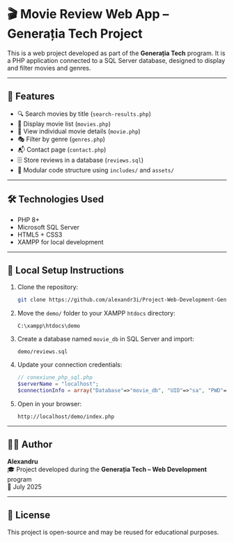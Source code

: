 # 🎬 Movie Review Web App – Generația Tech Project

This is a web project developed as part of the **Generația Tech** program. It is a PHP application connected to a SQL Server database, designed to display and filter movies and genres.

---

## 📌 Features

- 🔍 Search movies by title (`search-results.php`)
- 🎥 Display movie list (`movies.php`)
- 🧾 View individual movie details (`movie.php`)
- 🎭 Filter by genre (`genres.php`)
- 📬 Contact page (`contact.php`)
- 🗄️ Store reviews in a database (`reviews.sql`)
- 🧩 Modular code structure using `includes/` and `assets/`

---

## 🛠️ Technologies Used

- PHP 8+
- Microsoft SQL Server
- HTML5 + CSS3
- XAMPP for local development

---

## 🧪 Local Setup Instructions

1. Clone the repository:
   ```bash
   git clone https://github.com/alexandr3i/Project-Web-Development-GeneratiaTech.git
   ```

2. Move the `demo/` folder to your XAMPP `htdocs` directory:
   ```
   C:\xampp\htdocs\demo
   ```

3. Create a database named `movie_db` in SQL Server and import:
   ```
   demo/reviews.sql
   ```

4. Update your connection credentials:
   ```php
   // conexiune_php_sql.php
   $serverName = "localhost";
   $connectionInfo = array("Database"=>"movie_db", "UID"=>"sa", "PWD"=>"your_password");
   ```

5. Open in your browser:
   ```
   http://localhost/demo/index.php
   ```

---

## 🧑‍💻 Author

**Alexandru**  
🎓 Project developed during the **Generația Tech – Web Development** program  
📅 July 2025

---

## 📜 License

This project is open-source and may be reused for educational purposes.
